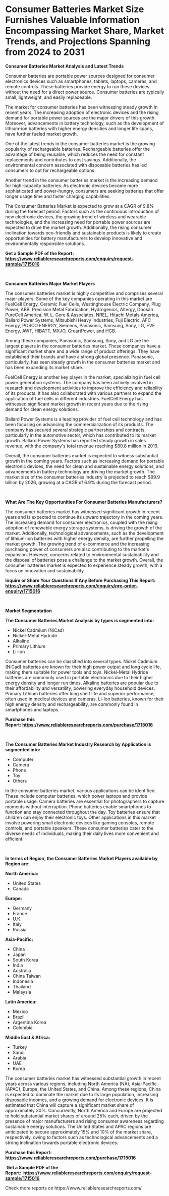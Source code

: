<p><h1>Consumer Batteries Market Size Furnishes Valuable Information Encompassing Market Share, Market Trends, and Projections Spanning from 2024 to 2031</h1></p><p><strong>Consumer Batteries Market Analysis and Latest Trends</strong></p>
<p><p>Consumer batteries are portable power sources designed for consumer electronics devices such as smartphones, tablets, laptops, cameras, and remote controls. These batteries provide energy to run these devices without the need for a direct power source. Consumer batteries are typically small, lightweight, and easily replaceable.</p><p>The market for consumer batteries has been witnessing steady growth in recent years. The increasing adoption of electronic devices and the rising demand for portable power sources are the major drivers of this growth. Moreover, advancements in battery technology, such as the development of lithium-ion batteries with higher energy densities and longer life spans, have further fueled market growth.</p><p>One of the latest trends in the consumer batteries market is the growing popularity of rechargeable batteries. Rechargeable batteries offer the advantage of being reusable, which reduces the need for constant replacements and contributes to cost savings. Additionally, the environmental concern associated with disposable batteries has led consumers to opt for rechargeable options.</p><p>Another trend in the consumer batteries market is the increasing demand for high-capacity batteries. As electronic devices become more sophisticated and power-hungry, consumers are seeking batteries that offer longer usage time and faster charging capabilities.</p><p>The Consumer Batteries Market is expected to grow at a CAGR of 9.8% during the forecast period. Factors such as the continuous introduction of new electronic devices, the growing trend of wireless and wearable technologies, and the increasing need for portable power sources are expected to drive the market growth. Additionally, the rising consumer inclination towards eco-friendly and sustainable products is likely to create opportunities for battery manufacturers to develop innovative and environmentally responsible solutions.</p></p>
<p><strong>Get a Sample PDF of the Report:&nbsp; <a href="https://www.reliableresearchreports.com/enquiry/request-sample/1715016">https://www.reliableresearchreports.com/enquiry/request-sample/1715016</a></strong></p>
<p>&nbsp;</p>
<p><strong>Consumer Batteries Major Market Players</strong></p>
<p><p>The consumer batteries market is highly competitive and comprises several major players. Some of the key companies operating in this market are FuelCell Energy, Ceramic Fuel Cells, Westinghouse Electric Company, Plug Power, ABB, Precision Metal Fabrication, Hydrogenics, Altergy, Doosan PureCell America, W. L. Gore & Associates, NREL, Hitachi Metals America, Ballard Power Systems, Mitsubishi Heavy Industries, Fuji Electric, AFC Energy, POSCO ENERGY, Siemens, Panasonic, Samsung, Sony, LG, EVE Energy, AWT, HIBATT, MXJO, GreartPower, and HGB.</p><p>Among these companies, Panasonic, Samsung, Sony, and LG are the largest players in the consumer batteries market. These companies have a significant market share and a wide range of product offerings. They have established their brands and have a strong global presence. Panasonic, particularly, has seen steady growth in the consumer batteries market and has been expanding its market share.</p><p>FuelCell Energy is another key player in the market, specializing in fuel cell power generation systems. The company has been actively involved in research and development activities to improve the efficiency and reliability of its products. It has also collaborated with various partners to expand the application of fuel cells in different industries. FuelCell Energy has witnessed significant market growth in recent years due to the rising demand for clean energy solutions.</p><p>Ballard Power Systems is a leading provider of fuel cell technology and has been focusing on advancing the commercialization of its products. The company has secured several strategic partnerships and contracts, particularly in the automotive sector, which has contributed to its market growth. Ballard Power Systems has reported steady growth in sales revenue, with the company's total revenue reaching $80.8 million in 2019.</p><p>Overall, the consumer batteries market is expected to witness substantial growth in the coming years. Factors such as increasing demand for portable electronic devices, the need for clean and sustainable energy solutions, and advancements in battery technology are driving the market growth. The market size of the consumer batteries industry is projected to reach $99.9 billion by 2026, growing at a CAGR of 6.9% during the forecast period.</p></p>
<p>&nbsp;</p>
<p><strong>What Are The Key Opportunities For Consumer Batteries Manufacturers?</strong></p>
<p><p>The consumer batteries market has witnessed significant growth in recent years and is expected to continue its upward trajectory in the coming years. The increasing demand for consumer electronics, coupled with the rising adoption of renewable energy storage systems, is driving the growth of the market. Additionally, technological advancements, such as the development of lithium-ion batteries with higher energy density, are further propelling the market growth. The growing trend of e-commerce and the increasing purchasing power of consumers are also contributing to the market's expansion. However, concerns related to environmental sustainability and the disposal of batteries pose a challenge to the market growth. Overall, the consumer batteries market is expected to experience steady growth, with a focus on innovation and sustainability.</p></p>
<p><strong>Inquire or Share Your Questions If Any Before Purchasing This Report: <a href="https://www.reliableresearchreports.com/enquiry/pre-order-enquiry/1715016">https://www.reliableresearchreports.com/enquiry/pre-order-enquiry/1715016</a></strong></p>
<p>&nbsp;</p>
<p><strong>Market Segmentation</strong></p>
<p><strong>The Consumer Batteries Market Analysis by types is segmented into:</strong></p>
<p><ul><li>Nickel Cadmium (NiCad)</li><li>Nickel-Metal Hydride</li><li>Alkaline</li><li>Primary Lithium</li><li>Li-Ion</li></ul></p>
<p><p>Consumer batteries can be classified into several types. Nickel Cadmium (NiCad) batteries are known for their high power output and long cycle life, making them suitable for power tools and toys. Nickel-Metal Hydride batteries are commonly used in portable electronics due to their higher energy density and longer run times. Alkaline batteries are popular due to their affordability and versatility, powering everyday household devices. Primary Lithium batteries offer long shelf life and superior performance, often used in medical devices and cameras. Li-Ion batteries, known for their high energy density and rechargeability, are commonly found in smartphones and laptops.</p></p>
<p><strong>Purchase this Report:&nbsp;<a href="https://www.reliableresearchreports.com/purchase/1715016">https://www.reliableresearchreports.com/purchase/1715016</a></strong></p>
<p>&nbsp;</p>
<p><strong>The Consumer Batteries Market Industry Research by Application is segmented into:</strong></p>
<p><ul><li>Computer</li><li>Camera</li><li>Phone</li><li>Toy</li><li>Others</li></ul></p>
<p><p>In the consumer batteries market, various applications can be identified. These include computer batteries, which power laptops and provide portable usage. Camera batteries are essential for photographers to capture moments without interruption. Phone batteries enable smartphones to function and stay connected throughout the day. Toy batteries ensure that children can enjoy their electronic toys. Other applications in this market involve powering small electronic devices like gaming consoles, remote controls, and portable speakers. These consumer batteries cater to the diverse needs of individuals, making their daily lives more convenient and efficient.</p></p>
<p>&nbsp;</p>
<p><strong>In terms of Region, the Consumer Batteries Market Players available by Region are:</strong></p>
<p>
    <p> <strong> North America: </strong>
        <ul>
            <li>United States</li>
            <li>Canada</li>
        </ul>
        </p> 
    <p> <strong> Europe: </strong>
        <ul>
            <li>Germany</li>
            <li>France</li>
            <li>U.K.</li>
            <li>Italy</li>
            <li>Russia</li>
        </ul>
        </p> 
    <p> <strong> Asia-Pacific: </strong>
        <ul>
            <li>China</li>
            <li>Japan</li>
            <li>South Korea</li>
            <li>India</li>
            <li>Australia</li>
            <li>China Taiwan</li>
            <li>Indonesia</li>
            <li>Thailand</li>
            <li>Malaysia</li>
        </ul>
        </p> 
    <p> <strong> Latin America: </strong>
        <ul>
            <li>Mexico</li>
            <li>Brazil</li>
            <li>Argentina Korea</li>
            <li>Colombia</li>
        </ul>
        </p> 
    <p> <strong> Middle East & Africa: </strong>
        <ul>
            <li>Turkey</li>
            <li>Saudi</li>
            <li>Arabia</li>
            <li>UAE</li>
            <li>Korea</li>
        </ul>
    </p>
    </p>
<p><p>The consumer batteries market has witnessed substantial growth in recent years across various regions, including North America (NA), Asia-Pacific (APAC), Europe, the United States, and China. Among these regions, China is expected to dominate the market due to its large population, increasing disposable incomes, and a growing demand for electronic devices. It is estimated that China will capture a significant market share of approximately 30%. Concurrently, North America and Europe are projected to hold substantial market shares of around 25% each, driven by the presence of major manufacturers and rising consumer awareness regarding sustainable energy solutions. The United States and APAC regions are anticipated to secure approximately 15% and 10% of the market share, respectively, owing to factors such as technological advancements and a strong inclination towards portable electronic devices.</p></p>
<p><strong>Purchase this Report: <a href="https://www.reliableresearchreports.com/purchase/1715016">https://www.reliableresearchreports.com/purchase/1715016</a></strong></p>
<p>&nbsp;<strong>Get a Sample PDF of the Report:&nbsp;&nbsp;<a href="https://www.reliableresearchreports.com/enquiry/request-sample/1715016">https://www.reliableresearchreports.com/enquiry/request-sample/1715016</a></strong></p>
<p><strong></strong></p>
<p>Check more reports on https://www.reliableresearchreports.com/</p>
